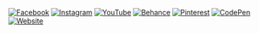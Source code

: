 <!--         Shihab           -->
[![Facebook](https://img.shields.io/badge/-Facebook-blue?logo=facebook&logoColor=white&style=for-the-badge)](https://www.facebook.com/fuadhasanshihabyt/)
[![Instagram](https://img.shields.io/badge/-Instagram-E4405F?logo=instagram&logoColor=white&style=for-the-badge)](https://www.instagram.com/fuadhasan_shihab/)
[![YouTube](https://img.shields.io/badge/-YouTube-FF0000?logo=youtube&logoColor=white&style=for-the-badge)](https://youtube.com/channel/UCVXhsiFQQAd727b5SwbbouA)
[![Behance](https://img.shields.io/badge/-Behance-1769FF?logo=behance&logoColor=white&style=for-the-badge)](https://www.behance.net/fuadhasanshihab)
[![Pinterest](https://img.shields.io/badge/-Pinterest-E60023?logo=pinterest&logoColor=white&style=for-the-badge)](https://www.pinterest.com/fuadhasan_shihab/)
[![CodePen](https://img.shields.io/badge/-CodePen-000000?logo=codepen&logoColor=white&style=for-the-badge)](https://codepen.io/fuadhasanshihab)
[![Website](https://img.shields.io/badge/-Website-0000FF?style=for-the-badge)](https://fuadhasanshihab.blogspot.com/)
